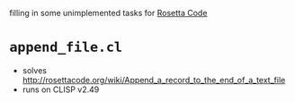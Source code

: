 filling in some unimplemented tasks for [Rosetta Code](http://rosettacode.org)

# `append_file.cl`
 - solves http://rosettacode.org/wiki/Append_a_record_to_the_end_of_a_text_file
 - runs on CLISP v2.49
    
